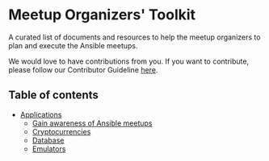 # Meetup Organizers' Toolkit

A curated list of documents and resources to help the meetup organizers to plan and execute the Ansible meetups.

We would love to have contributions from you.
If you want to contribute, please follow our Contributor Guideline [here](https://docs.ansible.com/ansible/latest/community/contributor_path.html).

## Table of contents

<!-- toc -->
- [Applications](#applications)
  * [Gain awareness of Ansible meetups](#ginawarenessofansiblemeetups)
  * [Cryptocurrencies](#cryptocurrencies)
  * [Database](#database)
  * [Emulators](#emulators)
